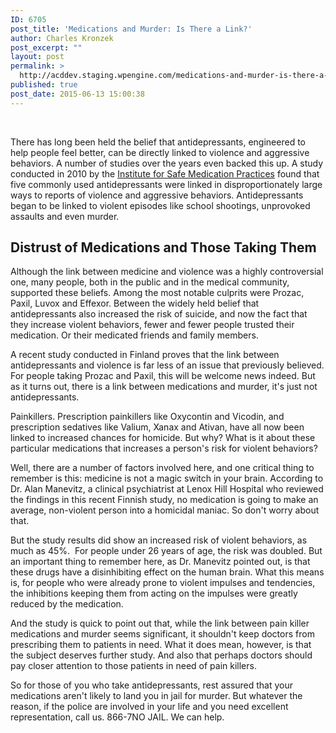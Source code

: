 ```yaml
---
ID: 6705
post_title: 'Medications and Murder: Is There a Link?'
author: Charles Kronzek
post_excerpt: ""
layout: post
permalink: >
  http://acddev.staging.wpengine.com/medications-and-murder-is-there-a-link.html
published: true
post_date: 2015-06-13 15:00:38
---
```

&nbsp;

There has long been held the belief that antidepressants, engineered to help people feel better, can be directly linked to violence and aggressive behaviors. A number of studies over the years even backed this up. A study conducted in 2010 by the <a href="http://www.ismp.org/" target="_blank">Institute for Safe Medication Practices</a> found that five commonly used antidepressants were linked in disproportionately large ways to reports of violence and aggressive behaviors. Antidepressants began to be linked to violent episodes like school shootings, unprovoked assaults and even murder.<!--more-->
<h2>Distrust of Medications and Those Taking Them</h2>
Although the link between medicine and violence was a highly controversial one, many people, both in the public and in the medical community, supported these beliefs. Among the most notable culprits were Prozac, Paxil, Luvox and Effexor. Between the widely held belief that antidepressants also increased the risk of suicide, and now the fact that they increase violent behaviors, fewer and fewer people trusted their medication. Or their medicated friends and family members.

A recent study conducted in Finland proves that the link between antidepressants and violence is far less of an issue that previously believed. For people taking Prozac and Paxil, this will be welcome news indeed. But as it turns out, there is a link between medications and murder, it's just not antidepressants.

Painkillers. Prescription painkillers like Oxycontin and Vicodin, and prescription sedatives like Valium, Xanax and Ativan, have all now been linked to increased chances for homicide. But why? What is it about these particular medications that increases a person's risk for violent behaviors?

Well, there are a number of factors involved here, and one critical thing to remember is this: medicine is not a magic switch in your brain. According to Dr. Alan Manevitz, a clinical psychiatrist at Lenox Hill Hospital who reviewed the findings in this recent Finnish study, no medication is going to make an average, non-violent person into a homicidal maniac. So don't worry about that.

But the study results did show an increased risk of violent behaviors, as much as 45%.  For people under 26 years of age, the risk was doubled. But an important thing to remember here, as Dr. Manevitz pointed out, is that these drugs have a disinhibiting effect on the human brain. What this means is, for people who were already prone to violent impulses and tendencies, the inhibitions keeping them from acting on the impulses were greatly reduced by the medication.

And the study is quick to point out that, while the link between pain killer medications and murder seems significant, it shouldn't keep doctors from prescribing them to patients in need. What it does mean, however, is that the subject deserves further study. And also that perhaps doctors should pay closer attention to those patients in need of pain killers.

So for those of you who take antidepressants, rest assured that your medications aren't likely to land you in jail for murder. But whatever the reason, if the police are involved in your life and you need excellent representation, call us. 866-7NO JAIL. We can help.